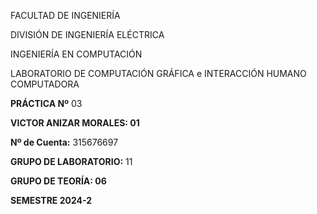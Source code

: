 
FACULTAD DE INGENIERÍA

DIVISIÓN DE INGENIERÍA ELÉCTRICA

INGENIERÍA EN COMPUTACIÓN

LABORATORIO DE COMPUTACIÓN GRÁFICA e INTERACCIÓN HUMANO COMPUTADORA

**PRÁCTICA Nº** 03

**VICTOR ANIZAR MORALES: 01**

**Nº de Cuenta:** 315676697

**GRUPO DE LABORATORIO:** 11

**GRUPO DE TEORÍA: 06**

**SEMESTRE 2024-2**

